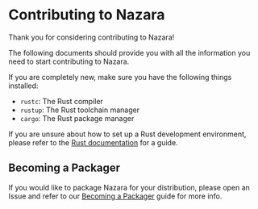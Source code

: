 # Contributing to Nazara

Thank you for considering contributing to Nazara!

The following documents should provide you with all the information you need to start contributing to Nazara.

If you are completely new, make sure you have the following things installed:

- `rustc`: The Rust compiler
- `rustup`: The Rust toolchain manager
- `cargo`: The Rust package manager

If you are unsure about how to set up a Rust development environment, please refer to the
[Rust documentation](https://www.rust-lang.org/learn) for a guide.

## Becoming a Packager

If you would like to package Nazara for your distribution, please open an Issue and refer to our
[Becoming a Packager](./becoming_packager.md) guide for more info.
